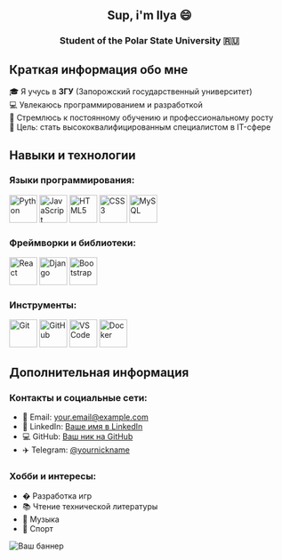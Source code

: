 <div align="center">
  
## Sup, i'm Ilya 😄
### Student of the Polar State University 🇷🇺

</div>

## Краткая информация обо мне

🎓 Я учусь в **ЗГУ** (Запорожский государственный университет)  
💻 Увлекаюсь программированием и разработкой  
🚀 Стремлюсь к постоянному обучению и профессиональному росту  
🎯 Цель: стать высококвалифицированным специалистом в IT-сфере  

## Навыки и технологии

### Языки программирования:
<img src="https://cdn.jsdelivr.net/gh/devicons/devicon/icons/python/python-original.svg" width="50" title="Python" />
<img src="https://cdn.jsdelivr.net/gh/devicons/devicon/icons/javascript/javascript-original.svg" width="50" title="JavaScript" />
<img src="https://cdn.jsdelivr.net/gh/devicons/devicon/icons/html5/html5-original.svg" width="50" title="HTML5" />
<img src="https://cdn.jsdelivr.net/gh/devicons/devicon/icons/css3/css3-original.svg" width="50" title="CSS3" />
<img src="https://cdn.jsdelivr.net/gh/devicons/devicon/icons/mysql/mysql-original.svg" width="50" title="MySQL" />

### Фреймворки и библиотеки:
<img src="https://cdn.jsdelivr.net/gh/devicons/devicon/icons/react/react-original.svg" width="50" title="React" />
<img src="https://cdn.jsdelivr.net/gh/devicons/devicon/icons/django/django-plain.svg" width="50" title="Django" />
<img src="https://cdn.jsdelivr.net/gh/devicons/devicon/icons/bootstrap/bootstrap-original.svg" width="50" title="Bootstrap" />

### Инструменты:
<img src="https://cdn.jsdelivr.net/gh/devicons/devicon/icons/git/git-original.svg" width="50" title="Git" />
<img src="https://cdn.jsdelivr.net/gh/devicons/devicon/icons/github/github-original.svg" width="50" title="GitHub" />
<img src="https://cdn.jsdelivr.net/gh/devicons/devicon/icons/vscode/vscode-original.svg" width="50" title="VS Code" />
<img src="https://cdn.jsdelivr.net/gh/devicons/devicon/icons/docker/docker-original.svg" width="50" title="Docker" />

## Дополнительная информация

### Контакты и социальные сети:
- 📧 Email: [your.email@example.com](mailto:your.email@example.com)
- 💼 LinkedIn: [Ваше имя в LinkedIn](https://linkedin.com/in/yourprofile)
- 💻 GitHub: [Ваш ник на GitHub](https://github.com/yourusername)
- ✈️ Telegram: [@yournickname](https://t.me/yournickname)

### Хобби и интересы:
- � Разработка игр
- 📚 Чтение технической литературы
- 🎵 Музыка
- 🏀 Спорт

![Ваш баннер](https://via.placeholder.com/800x400?text=Welcome+to+my+profile!&style=flat)




<!--

- 🔭 I’m currently working on ...
- 🌱 I’m currently learning ...
- 👯 I’m looking to collaborate on ...
- 🤔 I’m looking for help with ...
- 💬 Ask me about ...
- 📫 How to reach me: ...
- 😄 Pronouns: ...
- ⚡ Fun fact: ...
-->
